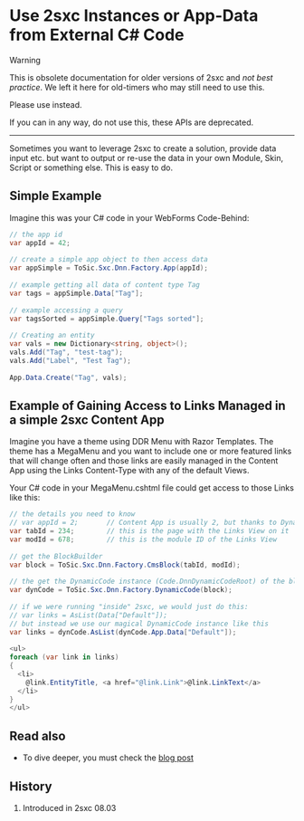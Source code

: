 # Use 2sxc Instances or App-Data from External C# Code

> [!WARNING]
> This is obsolete documentation for older versions of 2sxc and _not best practice_.
> We left it here for old-timers who may still need to use this.
>
> Please use [](xref:NetCode.External.Index) instead.
>
> If you can in any way, do not use this, these APIs are deprecated.

---

Sometimes you want to leverage 2sxc to create a solution, provide data input etc. but want to output or re-use the data in your own Module, Skin, Script or something else. This is easy to do.

## Simple Example

Imagine this was your C# code in your WebForms Code-Behind:

```cs
// the app id
var appId = 42;
 
// create a simple app object to then access data
var appSimple = ToSic.Sxc.Dnn.Factory.App(appId);
 
// example getting all data of content type Tag
var tags = appSimple.Data["Tag"];
 
// example accessing a query
var tagsSorted = appSimple.Query["Tags sorted"];
 
// Creating an entity
var vals = new Dictionary<string, object>();
vals.Add("Tag", "test-tag");
vals.Add("Label", "Test Tag");
 
App.Data.Create("Tag", vals);
```

## Example of Gaining Access to Links Managed in a simple 2sxc Content App

Imagine you have a theme using DDR Menu with Razor Templates. The theme has a MegaMenu and you want to include one or more featured links that will change often and those links are easily managed in the Content App using the Links Content-Type with any of the default Views.

Your C# code in your MegaMenu.cshtml file could get access to those Links like this:

```cs
// the details you need to know
// var appId = 2;       // Content App is usually 2, but thanks to DynamicCode, we don't need this
var tabId = 234;        // this is the page with the Links View on it
var modId = 678;        // this is the module ID of the Links View
 
// get the BlockBuilder
var block = ToSic.Sxc.Dnn.Factory.CmsBlock(tabId, modId);
 
// the get the DynamicCode instance (Code.DnnDynamicCodeRoot) of the block
var dynCode = ToSic.Sxc.Dnn.Factory.DynamicCode(block);
 
// if we were running "inside" 2sxc, we would just do this:
// var links = AsList(Data["Default"]);
// but instead we use our magical DynamicCode instance like this
var links = dynCode.AsList(dynCode.App.Data["Default"]);
 
<ul>
foreach (var link in links) 
{
  <li>
    @link.EntityTitle, <a href="@link.Link">@link.LinkText</a>
  </li>
}
</ul>

```

## Read also

* To dive deeper, you must check the [blog post](http://2sxc.org/en/blog/post/using-app-data-outside-of-2sxc-in-razor-custom-webapi-skin-or-another-module-300)


## History

1. Introduced in 2sxc 08.03
